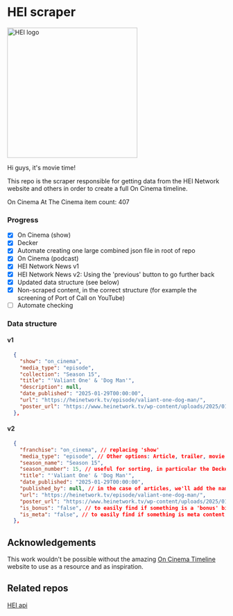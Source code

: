 # HEI scraper

<img src="https://www.heinetwork.tv/wp-content/uploads/2021/03/logo_block-1-rev.jpg" alt="HEI logo" width="300">

Hi guys, it's movie time!

This repo is the scraper responsible for getting data from the HEI Network website and others in order to create a full On Cinema timeline.

<!-- DATA_COUNT_START -->
On Cinema At The Cinema item count: 407
<!-- DATA_COUNT_END -->

### Progress

- [x] On Cinema (show)
- [x] Decker
- [x] Automate creating one large combined json file in root of repo
- [x] On Cinema (podcast)
- [x] HEI Network News v1
- [x] HEI Network News v2: Using the 'previous' button to go further back
- [x] Updated data structure (see below)
- [x] Non-scraped content, in the correct structure (for example the screening of Port of Call on YouTube)
- [ ] Automate checking

### Data structure

#### v1

```json
  {
    "show": "on_cinema",
    "media_type": "episode",
    "collection": "Season 15",
    "title": "'Valiant One' & 'Dog Man'",
    "description": null,
    "date_published": "2025-01-29T00:00:00",
    "url": "https://heinetwork.tv/episode/valiant-one-dog-man/",
    "poster_url": "https://www.heinetwork.tv/wp-content/uploads/2025/01/on_cinema_s15_ep06.png",
  },
```

#### v2

```json
  {
    "franchise": "on_cinema", // replacing 'show'
    "media_type": "episode", // Other options: Article, trailer, movie (for Mister America)
    "season_name": "Season 15",
    "season_number": 15, // useful for sorting, in particular the Decker seasons
    "title": "'Valiant One' & 'Dog Man'",
    "date_published": "2025-01-29T00:00:00",
    "published_by": null, // in the case of articles, we'll add the name
    "url": "https://heinetwork.tv/episode/valiant-one-dog-man/",
    "poster_url": "https://www.heinetwork.tv/wp-content/uploads/2025/01/on_cinema_s15_ep06.png",
    "is_bonus": "false", // to easily find if something is a 'bonus' bit of content
    "is_meta": "false", // to easily find if something is meta content, for example the wrap parties
  },
```

## Acknowledgements

This work wouldn't be possible without the amazing [On Cinema Timeline](https://oncinematimeline.com) website to use as a resource and as inspiration.

## Related repos

[HEI api](https://github.com/samcolson4/hei_api)
